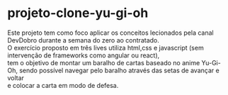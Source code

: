 # projeto-clone-yu-gi-oh
Este projeto tem como foco aplicar os conceitos lecionados pela canal DevDobro durante a semana do zero ao contratado.
<br>O exercício proposto em três lives utiliza html,css e javascript (sem intervenção de frameworks como angular ou react),
<br> tem o objetivo de montar um baralho de cartas baseado no anime Yu-Gi-Oh, sendo possível navegar pelo baralho através das setas de avançar e voltar
<br> e colocar a carta em modo de defesa.